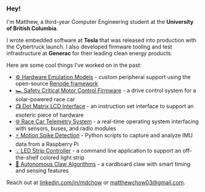 ### Hey!

I'm Matthew, a third-year Computer Engineering student at the **University of British Columbia**.

I wrote embedded software at **Tesla** that was released into production with the Cybertruck launch. I also developed firmware tooling and test infrastructure at **Generac** for their leading clean energy products.

Here are some cool things I've worked on in the past:
- [⚙️ Hardware Emulation Models](https://www.linkedin.com/posts/mdchow_firmware-embeddedsystems-software-activity-7094813845424144384-14UN) - custom peripheral support using the open-source [Renode framework](https://github.com/renode/renode)
- [🏎️ Safety Critical Motor Control Firmware](https://github.com/UBC-Solar/firmware_v3/tree/master/components/mcb/mcb_main) - a drive control system for a solar-powered race car
- [📺 Dot Matrix LCD Interface](https://github.com/MatthewChow03/Dashboard-Firmware) - an instruction set interface to support an esoteric piece of hardware
- [🌐 Race Car Telemetry System](https://github.com/UBC-Solar/firmware_v3/tree/master/components/tel) - a real-time operating system interfacing with sensors, buses, and radio modules
- [⚡ Motion Spike Detection](https://github.com/MatthewChow03/drone-motion-detector) - Python scripts to capture and analyze IMU data from a Raspberry Pi 
- [💡 LED Strip Controller](https://github.com/MatthewChow03/LED-Strip-Controller) - a command line application to support an off-the-shelf colored light strip
- [🦾 Autonomous Claw Algorithms](https://github.com/MatthewChow03/Autonomous-Claw) - a cardboard claw with smart timing and sensing features

Reach out at [linkedin.com/in/mdchow](https://www.linkedin.com/in/mdchow/) or matthewchow03@gmail.com.
